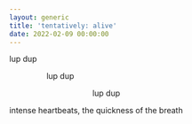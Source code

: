 ```yaml
---
layout: generic
title: 'tentatively: alive'
date: 2022-02-09 00:00:00
---
```

lup dup

&nbsp; &nbsp; &nbsp; &nbsp; &nbsp; &nbsp; &nbsp; &nbsp; &nbsp;lup dup&nbsp;

&nbsp; &nbsp; &nbsp; &nbsp; &nbsp; &nbsp; &nbsp; &nbsp; &nbsp; &nbsp; &nbsp; &nbsp; &nbsp; &nbsp; &nbsp; &nbsp; &nbsp; &nbsp; &nbsp; lup dup

intense heartbeats, the quickness of the breath&nbsp;